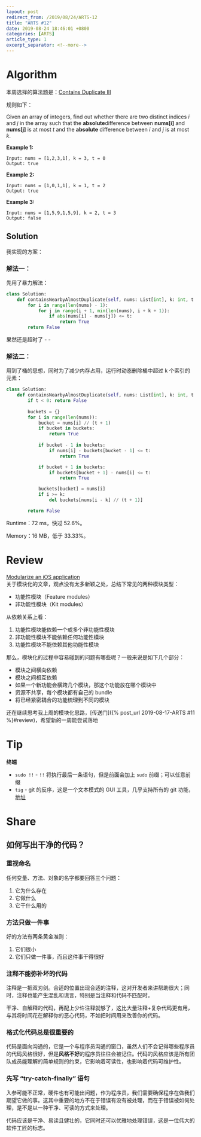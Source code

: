 ```yaml
---
layout: post
redirect_from: /2019/08/24/ARTS-12
title: "ARTS #12"
date: 2019-08-24 18:46:01 +0800
categories: [ARTS]
article_type: 1
excerpt_separator: <!--more-->
---
```



# Algorithm

本周选择的算法题是：[Contains Duplicate III](<https://leetcode.com/problems/contains-duplicate-iii/>)

<!--more-->

规则如下：

Given an array of integers, find out whether there are two distinct indices *i* and *j* in the array such that the **absolute**difference between **nums[i]** and **nums[j]** is at most *t* and the **absolute** difference between *i* and *j* is at most *k*.

**Example 1:**

```
Input: nums = [1,2,3,1], k = 3, t = 0
Output: true
```

**Example 2:**

```
Input: nums = [1,0,1,1], k = 1, t = 2
Output: true
```

**Example 3:**

```
Input: nums = [1,5,9,1,5,9], k = 2, t = 3
Output: false
```

## Solution

我实现的方案：

### 解法一：

先用了暴力解法：

```python
class Solution:
    def containsNearbyAlmostDuplicate(self, nums: List[int], k: int, t: int) -> bool:
        for i in range(len(nums) - 1):
            for j in range(i + 1, min(len(nums), i + k + 1)):
                if abs(nums[i] - nums[j]) <= t:
                    return True
        return False
```

果然还是超时了 - -

### 解法二：

用到了桶的思想，同时为了减少内存占用，运行时动态删除桶中超过 k 个索引的元素：

```python
class Solution:
    def containsNearbyAlmostDuplicate(self, nums: List[int], k: int, t: int) -> bool:
        if t < 0: return False
            
        buckets = {}
        for i in range(len(nums)):
            bucket = nums[i] // (t + 1)
            if bucket in buckets:
                return True
            
            if bucket - 1 in buckets:
                if nums[i] - buckets[bucket - 1] <= t:
                    return True

            if bucket + 1 in buckets:
                if buckets[bucket + 1] - nums[i] <= t:
                    return True

            buckets[bucket] = nums[i]
            if i >= k:
                del buckets[nums[i - k] // (t + 1)]

        return False
```

Runtime：72 ms，快过 52.6%。

Memory：16 MB，低于 33.33%。


# Review

[Modularize an iOS application](https://medium.com/swlh/modularize-an-ios-application-919b30e41e3c)<br/>关于模块化的文章，观点没有太多新颖之处，总结下常见的两种模块类型：

- 功能性模块（Feature modules）
- 非功能性模块（Kit modules）

从依赖关系上看：

1. 功能性模块能依赖一个或多个非功能性模块
2. 非功能性模块不能依赖任何功能性模块
3. 功能性模块不能依赖其他功能性模块

那么，模块化的过程中容易碰到的问题有哪些呢？一般来说是如下几个部分：

- 模块之间横向依赖
- 模块之间相互依赖
- 如果一个新功能会横跨几个模块，那这个功能放在哪个模块中
- 资源不共享，每个模块都有自己的 bundle
- 将已经紧密耦合的功能梳理到不同的模块

还在继续思考我上周的模块化思路，[传送门]({% post_url 2019-08-17-ARTS #11 %}#review)，希望新的一周能尝试落地

# Tip

**终端**

- `sudo !!` - `!!` 将执行最后一条语句，但是前面会加上 `sudo` 前缀；可以任意前缀
- `tig` - git 的反序，这是一个文本模式的 GUI 工具，几乎支持所有的 git 功能，[地址](https://jonas.github.io/tig/)

# Share

## 如何写出干净的代码？

### 重视命名

任何变量、方法、对象的名字都要回答三个问题：

1. 它为什么存在
2. 它做什么
3. 它干什么用的

### 方法只做一件事

好的方法有两条黄金准则：

1. 它们很小
2. 它们只做一件事，而且这件事干得很好

### 注释不能弥补坏的代码

注释是一把双刃剑。合适的位置出现合适的注释，这对开发者来讲帮助很大；同时，注释也能产生混乱和谎言，特别是当注释和代码不匹配时。

干净、自解释的代码，再配上少许注释就够了，这比大量注释+复杂代码更有用，与其将时间花在解释你的恶心代码，不如把时间用来改善你的代码。

### 格式化代码总是很重要的

代码是面向沟通的，它是一个与程序员沟通的窗口，虽然人们不会记得哪些程序员的代码风格很好，但是**风格不好**的程序员往往会被记住。代码的风格应该是所有团队成员能理解的简单规则的约束，它影响着可读性，也影响着代码可维护性。

### 先写 “try-catch-finally” 语句

入参可能不正常，硬件也有可能出问题，作为程序员，我们需要确保程序在做我们期望它做的事。这其中重要的地方不在于错误有没有被处理，而在于错误被如何处理，是不是以一种干净、可读的方式来处理。

代码应该是干净、易读且健壮的，它同时还可以优雅地处理错误，这是一位伟大的软件工匠的标志。